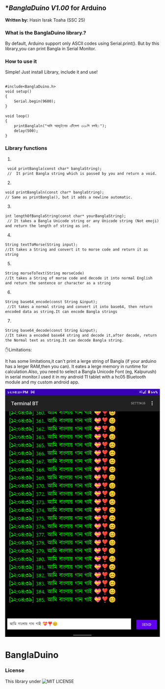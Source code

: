 ## **BanglaDuino V1.00* for Arduino

**Written by:** Hasin Israk Toaha (SSC 25) 

### **What is the BanglaDuino library.?**

By default, Arduino support only ASCII codes using Serial.print(). But by this library,you can print Bangla in Serial Monitor.

### **How to use it**

Simple! Just install Library, include it and use!

```Arduino

#include<BanglaDuino.h>
void setup()
{
    Serial.begin(9600);
}

void loop()
{
    printBanglaln("আমি আরডুইনোর এটিমেগা ৩২৮পি বলছি।");
    delay(500);
}

```


### **Library functions**

1)
```Arduino
 void printBangla(const char* banglaString);
 //  It print Bangla string which is passed by you and return a void.
```

2)
```Arduino
void printBanglaln(const char* banglaString);
// Same as printBangla(), but it adds a newline automatic.
```

3)
```Arduino
int lengthOfBanglaString(const char* yourBanglaString);
 // It takes a Bangla Unicode string or any Unicode string (Not emoji) and return the length of string as int.
```

4)
```Arduino
String textToMorse(String input);
//It takes a String and convert it to morse code and return it as string

```

5)
```Arduino
String morseToText(String morseCode)
//It takes a String of morse code and decode it into normal English and return the sentence or character as a string

```

6)
```Arduino
String base64_encode(const String &input);
 //It takes a normal string and convert it into base64, then return encoded data as string.It can encode Bangla strings
 ```
 
 7)
 ```Arduino
String base64_decode(const String &input);
//It takes a encoded base64 string and decode it,after decode, return the Normal text as string.It can decode Bangla string.
```


✋Limitations:

It has some limitations,it can't print a lerge string of Bangla (if your arduino has a lerger RAM,then you can). It eates a lerge memory in runtime for calculation.Also, you need to select a Bangla Unicode Font (eg, Kalpurush) in serial monitor.I used it in my android 11 tablet with a hc05 Bluetooth module and my custom android app.

![Image of a output by BanglaDuino](https://github.com/toaha63/BanglaDuino/blob/master/Screenshot.png?raw=true)
# BanglaDuino





### **License**
This library under ![MIT LICENSE](https://github.com/toaha63/BanglaDuino/blob/master/LICENSE)



